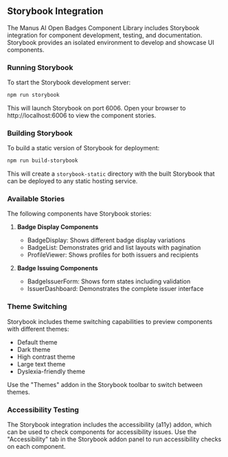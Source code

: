 ## Storybook Integration

The Manus AI Open Badges Component Library includes Storybook integration for component development, testing, and documentation. Storybook provides an isolated environment to develop and showcase UI components.

### Running Storybook

To start the Storybook development server:

```bash
npm run storybook
```

This will launch Storybook on port 6006. Open your browser to http://localhost:6006 to view the component stories.

### Building Storybook

To build a static version of Storybook for deployment:

```bash
npm run build-storybook
```

This will create a `storybook-static` directory with the built Storybook that can be deployed to any static hosting service.

### Available Stories

The following components have Storybook stories:

1. **Badge Display Components**
   - BadgeDisplay: Shows different badge display variations
   - BadgeList: Demonstrates grid and list layouts with pagination
   - ProfileViewer: Shows profiles for both issuers and recipients

2. **Badge Issuing Components**
   - BadgeIssuerForm: Shows form states including validation
   - IssuerDashboard: Demonstrates the complete issuer interface

### Theme Switching

Storybook includes theme switching capabilities to preview components with different themes:
- Default theme
- Dark theme
- High contrast theme
- Large text theme
- Dyslexia-friendly theme

Use the "Themes" addon in the Storybook toolbar to switch between themes.

### Accessibility Testing

The Storybook integration includes the accessibility (a11y) addon, which can be used to check components for accessibility issues. Use the "Accessibility" tab in the Storybook addon panel to run accessibility checks on each component.
